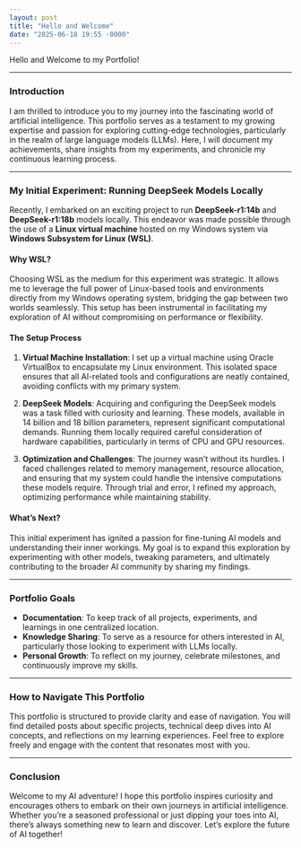 ```yaml
---
layout: post
title: "Hello and Welcome"
date: "2025-06-18 19:55 -0000"
---
```

Hello and Welcome to my Portfolio!

---

### Introduction

I am thrilled to introduce you to my journey into the fascinating world of artificial intelligence. This portfolio serves as a testament to my growing
expertise and passion for exploring cutting-edge technologies, particularly in the realm of large language models (LLMs). Here, I will document my
achievements, share insights from my experiments, and chronicle my continuous learning process.

---

### My Initial Experiment: Running DeepSeek Models Locally

Recently, I embarked on an exciting project to run **DeepSeek-r1:14b** and **DeepSeek-r1:18b** models locally. This endeavor was made possible through
the use of a **Linux virtual machine** hosted on my Windows system via **Windows Subsystem for Linux (WSL)**.

#### Why WSL?

Choosing WSL as the medium for this experiment was strategic. It allows me to leverage the full power of Linux-based tools and environments directly
from my Windows operating system, bridging the gap between two worlds seamlessly. This setup has been instrumental in facilitating my exploration of
AI without compromising on performance or flexibility.

#### The Setup Process

1. **Virtual Machine Installation**: I set up a virtual machine using Oracle VirtualBox to encapsulate my Linux environment. This isolated space
ensures that all AI-related tools and configurations are neatly contained, avoiding conflicts with my primary system.

2. **DeepSeek Models**: Acquiring and configuring the DeepSeek models was a task filled with curiosity and learning. These models, available in 14
billion and 18 billion parameters, represent significant computational demands. Running them locally required careful consideration of hardware
capabilities, particularly in terms of CPU and GPU resources.

3. **Optimization and Challenges**: The journey wasn’t without its hurdles. I faced challenges related to memory management, resource allocation, and
ensuring that my system could handle the intensive computations these models require. Through trial and error, I refined my approach, optimizing
performance while maintaining stability.

#### What’s Next?

This initial experiment has ignited a passion for fine-tuning AI models and understanding their inner workings. My goal is to expand this exploration
by experimenting with other models, tweaking parameters, and ultimately contributing to the broader AI community by sharing my findings.

---

### Portfolio Goals

- **Documentation**: To keep track of all projects, experiments, and learnings in one centralized location.
- **Knowledge Sharing**: To serve as a resource for others interested in AI, particularly those looking to experiment with LLMs locally.
- **Personal Growth**: To reflect on my journey, celebrate milestones, and continuously improve my skills.

---

### How to Navigate This Portfolio

This portfolio is structured to provide clarity and ease of navigation. You will find detailed posts about specific projects, technical deep dives
into AI concepts, and reflections on my learning experiences. Feel free to explore freely and engage with the content that resonates most with you.

---

### Conclusion

Welcome to my AI adventure! I hope this portfolio inspires curiosity and encourages others to embark on their own journeys in artificial intelligence.
Whether you’re a seasoned professional or just dipping your toes into AI, there’s always something new to learn and discover. Let’s explore the future
of AI together!